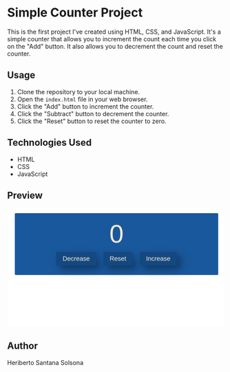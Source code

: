 # Simple Counter Project

This is the first project I've created using HTML, CSS, and JavaScript. It's a simple counter that allows you to increment the count each time you click on the "Add" button. It also allows you to decrement the count and reset the counter.

## Usage

1. Clone the repository to your local machine.
2. Open the `index.html` file in your web browser.
3. Click the "Add" button to increment the counter.
4. Click the "Subtract" button to decrement the counter.
5. Click the "Reset" button to reset the counter to zero.

## Technologies Used

- HTML
- CSS
- JavaScript

## Preview

![Preview](Screenshot.png)

## Author

Heriberto Santana Solsona

